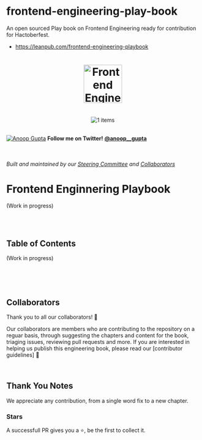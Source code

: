 # frontend-engineering-play-book
An open sourced Play book on Frontend Engineering ready for contribution for Hactoberfest.
- https://leanpub.com/frontend-engineering-playbook

<h1 align="center">
  <img src="frontend-engineering-playbook.png" alt="Frontend Engineering Playbook" width="100px">
</h1>

<br/>

<div align="center">
  <img src="https://img.shields.io/badge/⚙%20Item%20count%20-%201%20Best%20Practices-blue.svg" alt="1 items"> 
</div>

<br/>

[![Anoop Gupta](/assets/images/twitter-s.png)](https://twitter.com/NoriSte/) **Follow me on Twitter!** [**@anoop__gupta**](https://twitter.com/anoop__gupta/)

<br/>

###### Built and maintained by our [Steering Committee](#steering-committee) and [Collaborators](#collaborators)

# Frontend Enginnering Playbook

(Work in progress)


<br/><br/>

## Table of Contents
(Work in progress)

<br/><br/><br/>



## Collaborators

Thank you to all our collaborators! 🙏

Our collaborators are members who are contributing to the repository on a reguar basis, through suggesting the chapters and content for the book, triaging issues, reviewing pull requests and more. If you are interested in helping us publish this engineering book, please read our [contributor guidelines] 🎉

<br/>

## Thank You Notes

We appreciate any contribution, from a single word fix to a new chapter. 

### Stars

A successfull PR gives you a ⭐, be the first to collect it.



<br/><br/>

